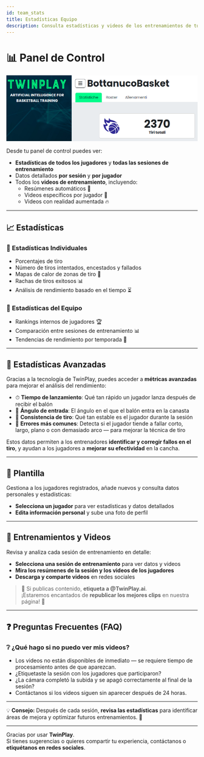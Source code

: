 ```yaml
---
id: team_stats
title: Estadísticas Equipo
description: Consulta estadísticas y videos de los entrenamientos de tu equipo.
---
```


# 📊 Panel de Control

![webapp-coach](/img/webapp-coach.png)

Desde tu panel de control puedes ver:

- **Estadísticas de todos los jugadores** y **todas las sesiones de entrenamiento**
- Datos detallados **por sesión** y **por jugador**
- Todos los **videos de entrenamiento**, incluyendo:
  - Resúmenes automáticos 🎥  
  - Videos específicos por jugador 🏀  
  - Videos con realidad aumentada 🔥  

---

## 📈 Estadísticas

### 🏀 **Estadísticas Individuales**

- Porcentajes de tiro
- Número de tiros intentados, encestados y fallados
- Mapas de calor de zonas de tiro 📍
- Rachas de tiros exitosos 📊
- Análisis de rendimiento basado en el tiempo ⏳

### 📢 **Estadísticas del Equipo**

- Rankings internos de jugadores 🏆
- Comparación entre sesiones de entrenamiento 📊
- Tendencias de rendimiento por temporada 📅

---

## 🚀 **Estadísticas Avanzadas**

Gracias a la tecnología de TwinPlay, puedes acceder a **métricas avanzadas** para mejorar el análisis del rendimiento:

- ⏱ **Tiempo de lanzamiento**: Qué tan rápido un jugador lanza después de recibir el balón  
- 🎯 **Ángulo de entrada**: El ángulo en el que el balón entra en la canasta  
- 🔄 **Consistencia de tiro**: Qué tan estable es el jugador durante la sesión  
- 🎯 **Errores más comunes**: Detecta si el jugador tiende a fallar corto, largo, plano o con demasiado arco — para mejorar la técnica de tiro

Estos datos permiten a los entrenadores **identificar y corregir fallos en el tiro**, y ayudan a los jugadores a **mejorar su efectividad** en la cancha.

---

## 📌 Plantilla

Gestiona a los jugadores registrados, añade nuevos y consulta datos personales y estadísticas:

- **Selecciona un jugador** para ver estadísticas y datos detallados
- **Edita información personal** y sube una foto de perfil

---

## 🎥 Entrenamientos y Videos

Revisa y analiza cada sesión de entrenamiento en detalle:

- **Selecciona una sesión de entrenamiento** para ver datos y videos
- **Mira los resúmenes de la sesión y los videos de los jugadores**
- **Descarga y comparte videos** en redes sociales

> 🎯 Si publicas contenido, **etiqueta a @TwinPlay.ai**.  
> ¡Estaremos encantados de **republicar los mejores clips** en nuestra página! 🚀  

---

## ❓ Preguntas Frecuentes (FAQ)

### ❔ ¿Qué hago si no puedo ver mis videos?

- Los videos no están disponibles de inmediato — se requiere tiempo de procesamiento antes de que aparezcan.
- ¿Etiquetaste la sesión con los jugadores que participaron?  
- ¿La cámara completó la subida y se apagó correctamente al final de la sesión?  
- Contáctanos si los videos siguen sin aparecer después de 24 horas.

---

💡 **Consejo:** Después de cada sesión, **revisa las estadísticas** para identificar áreas de mejora y optimizar futuros entrenamientos. 🚀

---

Gracias por usar **TwinPlay**.  
Si tienes sugerencias o quieres compartir tu experiencia, contáctanos o **etiquétanos en redes sociales**.
